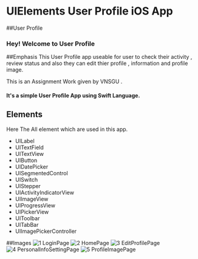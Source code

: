 # UIElements User Profile iOS App
##User Profile
<h3>Hey! Welcome to User Profile</h3>

##Emphasis
This User Profile app useable for user to check their activity , review status and also they can edit thier profile , information and profile image.

This is an Assignment Work given by VNSGU .

<h4>It's a simple User Profile App using Swift Language.</h4>

<h2>Elements</h2>
<p>Here The All element which are used in this app.</p>
<ul>
  <li>UILabel</li>
  <li>UITextField</li>
  <li>UITextView</li>
  <li>UIButton</li>
  <li>UIDatePicker</li>
  <li>UISegmentedControl</li>
  <li>UISwitch</li>
  <li>UIStepper</li>
  <li>UIActivityIndicatorView</li>
  <li>UIImageView</li>
  <li>UIProgressView</li>
  <li>UIPickerView</li>
  <li>UIToolbar</li>
  <li>UITabBar</li>
  <li>UIImagePickerController</li>
 </ul>
 
##Images
 ![1 LoginPage](https://user-images.githubusercontent.com/81357299/122861832-bea6cb80-d33d-11eb-90cf-a28ed95d2002.png)
 ![2 HomePage](https://user-images.githubusercontent.com/81357299/122861846-c49cac80-d33d-11eb-9b60-a90f22febd5d.png)
 ![3 EditProfilePage](https://user-images.githubusercontent.com/81357299/122861855-c7979d00-d33d-11eb-806b-cc13862c7439.png)
 ![4 PersonalInfoSettingPage](https://user-images.githubusercontent.com/81357299/122861860-cb2b2400-d33d-11eb-8d01-65ab873484f5.png)
 ![5 ProfileImagePage](https://user-images.githubusercontent.com/81357299/122861876-cebeab00-d33d-11eb-98aa-189a6679ada9.png)














